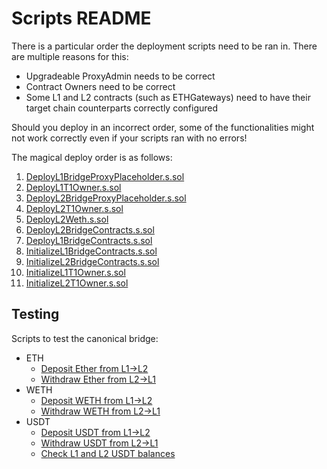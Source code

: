 # Scripts README

There is a particular order the deployment scripts need to be ran in. There are multiple reasons for this:

- Upgradeable ProxyAdmin needs to be correct
- Contract Owners need to be correct
- Some L1 and L2 contracts (such as ETHGateways) need to have their target chain counterparts correctly configured

Should you deploy in an incorrect order, some of the functionalities might not work correctly even if your scripts ran
with no errors!

The magical deploy order is as follows:

1. [DeployL1BridgeProxyPlaceholder.s.sol](./deploy/DeployL1BridgeProxyPlaceholder.s.sol)
2. [DeployL1T1Owner.s.sol](./deploy/DeployL1T1Owner.s.sol)
3. [DeployL2BridgeProxyPlaceholder.s.sol](./deploy/DeployL2BridgeProxyPlaceholder.s.sol)
4. [DeployL2T1Owner.s.sol](./deploy/DeployL2T1Owner.s.sol)
5. [DeployL2Weth.s.sol](./deploy/DeployL2Weth.s.sol)
6. [DeployL2BridgeContracts.s.sol](./deploy/DeployL2BridgeContracts.s.sol)
7. [DeployL1BridgeContracts.s.sol](./deploy/DeployL1BridgeContracts.s.sol)
8. [InitializeL1BridgeContracts.s.sol](./deploy/InitializeL1BridgeContracts.s.sol)
9. [InitializeL2BridgeContracts.s.sol](./deploy/InitializeL2BridgeContracts.s.sol)
10. [InitializeL1T1Owner.s.sol](./deploy/InitializeL1T1Owner.s.sol)
11. [InitializeL2T1Owner.s.sol](./deploy/nitializeL2T1Owner.s.sol)

## Testing

Scripts to test the canonical bridge:

- ETH
  - [Deposit Ether from L1->L2](./test/DepositEtherFromL1ToL2.s.sol)
  - [Withdraw Ether from L2->L1](./test/WithdrawEtherFromL2ToL1.s.sol)
- WETH
  - [Deposit WETH from L1->L2](./test/DepositWethFromL1ToL2.s.sol)
  - [Withdraw WETH from L2->L1](./test/WithdrawWethFromL2ToL1.s.sol)
- USDT
  - [Deposit USDT from L1->L2](./test/DepositUsdtFromL1ToL2.s.sol)
  - [Withdraw USDT from L2->L1](./test/WithdrawUsdtFromL2ToL1.s.sol)
  - [Check L1 and L2 USDT balances](./test/LogUsdtBalances.s.sol)
